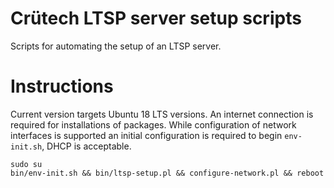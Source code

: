 # Crütech LTSP server setup scripts #

Scripts for automating the setup of an LTSP server.

# Instructions

Current version targets Ubuntu 18 LTS versions.
An internet connection is required for installations of packages.
While configuration of network interfaces is supported an initial configuration is required to begin `env-init.sh`, DHCP is acceptable.

```
sudo su
bin/env-init.sh && bin/ltsp-setup.pl && configure-network.pl && reboot
```